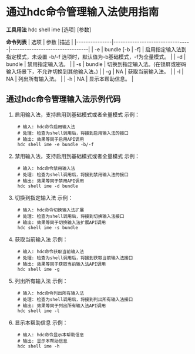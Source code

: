 # 通过hdc命令管理输入法使用指南
**工具用法**
hdc shell ime [选项] [参数]

**命令列表**
| 选项            | 参数   |描述                              |
|---------------|---------------------------------|---------------------------------|
| -e          | bundle [-b | -f] |  启用指定输入法到指定模式，未设置 -b/-f 选项时，默认值为-b基础模式，-f为全量模式。        |
| -d          | bundle |  禁用指定输入法。            |
| -s          | bundle |  切换到指定输入法。(在锁屏或密码输入场景下，不允许切换到其他输入法。)        |
| -g          |  NA  |  获取当前输入法。            |
| -l          |  NA  |  列出所有输入法。            |
| -h          |  NA  |  显示本帮助信息。            |

## 通过hdc命令管理输入法示例代码

1. 启用输入法，支持启用到基础模式或者全量模式
示例：
   ```shell
    # 输入: hdc命令启用输入法
    # 处理: 检查为shell调用后，将接到启用输入法的接口
    # 输出: 效果等同于启用API调用
    hdc shell ime -e bundle -b/-f
   ```

2. 禁用输入法，支持启用到基础模式或者全量模式
示例：
   ```shell
    # 输入: hdc命令禁用输入法
    # 处理: 检查为shell调用后，将接到禁用输入法的接口
    # 输出: 效果等同于禁用API调用
    hdc shell ime -d bundle
   ```

3. 切换到指定输入法
示例：
   ```shell
    # 输入: hdc命令切换输入法扩展
    # 处理: 检查为shell调用后，将接到切换输入法接口
    # 输出: 效果等同于切换输入法扩展API调用
    hdc shell ime -s bundle
   ```

4. 获取当前输入法
示例：
   ```shell
    # 输入: hdc命令获取当前输入法
    # 处理: 检查为shell调用后，将接到获取当前输入法接口
    # 输出: 效果等同于获取当前输入法API调用
    hdc shell ime -g
   ```

5. 列出所有输入法
示例：
   ```shell
    # 输入: hdc命令列出所有输入法
    # 处理: 检查为shell调用后，将接到列出所有输入法接口
    # 输出: 效果等同于列出所有输入法API调用
    hdc shell ime -l
   ```

6. 显示本帮助信息
示例：
   ```shell
    # 输入: hdc命令显示本帮助信息
    # 输出: 显示本帮助信息
    hdc shell ime -h
   ```